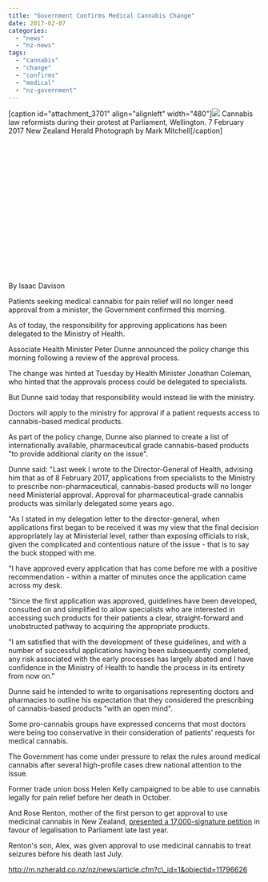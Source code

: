 ```yaml
---
title: "Government Confirms Medical Cannabis Change"
date: 2017-02-07
categories: 
  - "news"
  - "nz-news"
tags: 
  - "cannabis"
  - "change"
  - "confirms"
  - "medical"
  - "nz-government"
---
```


\[caption id="attachment\_3701" align="alignleft" width="480"\]![](http://mcawarenessnz.org/wp-content/uploads/2017/02/Govt-confirms-MC-change.jpg) Cannabis law reformists during their protest at Parliament, Wellington. 7 February 2017 New Zealand Herald Photograph by Mark Mitchell\[/caption\]

 

 

 

 

 

 

 

 

 

By Isaac Davison

Patients seeking medical cannabis for pain relief will no longer need approval from a minister, the Government confirmed this morning.

As of today, the responsibility for approving applications has been delegated to the Ministry of Health.

Associate Health Minister Peter Dunne announced the policy change this morning following a review of the approval process.

The change was hinted at Tuesday by Health Minister Jonathan Coleman, who hinted that the approvals process could be delegated to specialists.

But Dunne said today that responsibility would instead lie with the ministry.

Doctors will apply to the ministry for approval if a patient requests access to cannabis-based medical products.

As part of the policy change, Dunne also planned to create a list of internationally available, pharmaceutical grade cannabis-based products "to provide additional clarity on the issue".

Dunne said: "Last week I wrote to the Director-General of Health, advising him that as of 8 February 2017, applications from specialists to the Ministry to prescribe non-pharmaceutical, cannabis-based products will no longer need Ministerial approval. Approval for pharmaceutical-grade cannabis products was similarly delegated some years ago.

"As I stated in my delegation letter to the director-general, when applications first began to be received it was my view that the final decision appropriately lay at Ministerial level, rather than exposing officials to risk, given the complicated and contentious nature of the issue - that is to say the buck stopped with me.

"I have approved every application that has come before me with a positive recommendation - within a matter of minutes once the application came across my desk.

"Since the first application was approved, guidelines have been developed, consulted on and simplified to allow specialists who are interested in accessing such products for their patients a clear, straight-forward and unobstructed pathway to acquiring the appropriate products.

"I am satisfied that with the development of these guidelines, and with a number of successful applications having been subsequently completed, any risk associated with the early processes has largely abated and I have confidence in the Ministry of Health to handle the process in its entirety from now on."

Dunne said he intended to write to organisations representing doctors and pharmacies to outline his expectation that they considered the prescribing of cannabis-based products "with an open mind".

Some pro-cannabis groups have expressed concerns that most doctors were being too conservative in their consideration of patients' requests for medical cannabis.

The Government has come under pressure to relax the rules around medical cannabis after several high-profile cases drew national attention to the issue.

Former trade union boss Helen Kelly campaigned to be able to use cannabis legally for pain relief before her death in October.

And Rose Renton, mother of the first person to get approval to use medicinal cannabis in New Zealand, [presented a 17,000-signature petition](http://www.nzherald.co.nz/nz/news/article.cfm?c_id=1&objectid=11727510) in favour of legalisation to Parliament late last year.

Renton's son, Alex, was given approval to use medicinal cannabis to treat seizures before his death last July.

http://m.nzherald.co.nz/nz/news/article.cfm?c\_id=1&objectid=11796626

